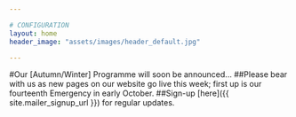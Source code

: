 ```yaml
---

# CONFIGURATION
layout: home
header_image: "assets/images/header_default.jpg"

---
```

#Our [Autumn/Winter] Programme will soon be announced... 
##Please bear with us as new pages on our website go live this week; first up is our fourteenth Emergency in early October.
##Sign-up [here]({{ site.mailer_signup_url }}) for regular updates.
